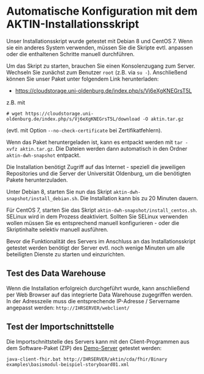 ﻿Automatische Konfiguration mit dem AKTIN-Installationsskript
===============================================

Unser Installationsskript wurde getestet mit Debian 8 und CentOS 7.
Wenn sie ein anderes System verwenden, müssen Sie die Skripte evtl. 
anpassen oder die enthaltenen Schritte manuell durchführen.

Um das Skript zu starten, brauchen Sie einen Konsolenzugang zum Server.
Wechseln Sie zunächst zum Benutzer `root` (z.B. via `su -`). Anschließend
können Sie unser Paket unter folgendem Link herunterladen:

- https://cloudstorage.uni-oldenburg.de/index.php/s/Vj6eXgKNEGrsT5L

z.B. mit 

```
# wget https://cloudstorage.uni-oldenburg.de/index.php/s/Vj6eXgKNEGrsT5L/download -O aktin.tar.gz
```
(evtl. mit Option `--no-check-certificate` bei Zertifikatfehlern).

Wenn das Paket heruntergeladen ist, kann es entpackt werden mit 
`tar -xvfz aktin.tar.gz`. Die Dateien werden dann automatisch in 
den Ordner `aktin-dwh-snapshot` entpackt.

Die Installation benötigt Zugriff auf das Internet - speziell die jeweiligen 
Repositories und die Server der Universität Oldenburg, um die benötigten Pakete 
herunterzuladen.

Unter Debian 8, starten Sie nun das Skript `aktin-dwh-snapshot/install_debian.sh`.
Die Installation kann bis zu 20 Minuten dauern. 

Für CentOS 7, starten Sie das Skript `aktin-dwh-snapshot/install_centos.sh`. 
SELinux wird in dem Prozess deaktiviert. Sollten Sie SELinux verwenden wollen 
müssen Sie es entsprechend manuell konfigurieren - oder die Skriptinhalte 
selektiv manuell ausführen.


Bevor die Funktionalität des Servers im Anschluss an das Installationsskript 
getestet werden benötigt der Server evtl. noch wenige Minuten um alle 
beteiligten Dienste zu starten und einzurichten.

Test des Data Warehouse
-----------------------
Wenn die Installation erfolgreich durchgeführt wurde, kann
anschließend per Web Browser auf das integrierte Data 
Warehouse zugegriffen werden. In der Adresszeile muss die 
entsprechende IP-Adresse / Servername angepasst werden:
`http://IHRSERVER/webclient/`


Test der Importschnittstelle
----------------------------
Die Importschnittstelle des Servers kann mit den Client-Programmen
aus dem Software-Paket (ZIP) des [Demo-Server](demo-server.html)
getestet werden:

```
java-client-fhir.bat http://IHRSERVER/aktin/cda/fhir/Binary examples\basismodul-beispiel-storyboard01.xml
```
